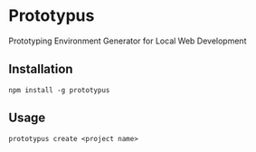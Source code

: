 # Prototypus

Prototyping Environment Generator for Local Web Development

## Installation

```
npm install -g prototypus
```

## Usage

```
prototypus create <project name>
```

